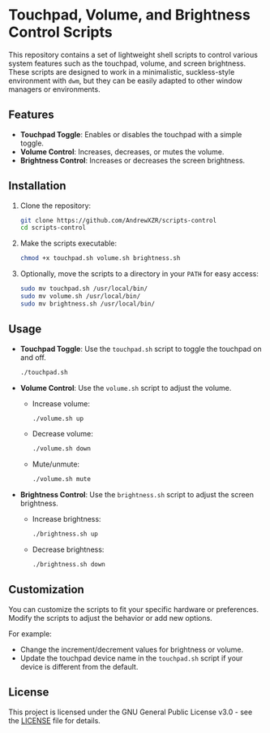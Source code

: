 # Touchpad, Volume, and Brightness Control Scripts

This repository contains a set of lightweight shell scripts to control various system features such as the touchpad, volume, and screen brightness. These scripts are designed to work in a minimalistic, suckless-style environment with `dwm`, but they can be easily adapted to other window managers or environments.

## Features

- **Touchpad Toggle**: Enables or disables the touchpad with a simple toggle.
- **Volume Control**: Increases, decreases, or mutes the volume.
- **Brightness Control**: Increases or decreases the screen brightness.

## Installation

1. Clone the repository:

    ```bash
    git clone https://github.com/AndrewXZR/scripts-control
    cd scripts-control
    ```

2. Make the scripts executable:

    ```bash
    chmod +x touchpad.sh volume.sh brightness.sh
    ```

3. Optionally, move the scripts to a directory in your `PATH` for easy access:

    ```bash
    sudo mv touchpad.sh /usr/local/bin/
    sudo mv volume.sh /usr/local/bin/
    sudo mv brightness.sh /usr/local/bin/
    ```

## Usage

- **Touchpad Toggle**: Use the `touchpad.sh` script to toggle the touchpad on and off.

    ```bash
    ./touchpad.sh
    ```

- **Volume Control**: Use the `volume.sh` script to adjust the volume.

    - Increase volume:
    
        ```bash
        ./volume.sh up
        ```
    
    - Decrease volume:
    
        ```bash
        ./volume.sh down
        ```
    
    - Mute/unmute:
    
        ```bash
        ./volume.sh mute
        ```

- **Brightness Control**: Use the `brightness.sh` script to adjust the screen brightness.

    - Increase brightness:
    
        ```bash
        ./brightness.sh up
        ```
    
    - Decrease brightness:
    
        ```bash
        ./brightness.sh down
        ```

## Customization

You can customize the scripts to fit your specific hardware or preferences. Modify the scripts to adjust the behavior or add new options.

For example:
- Change the increment/decrement values for brightness or volume.
- Update the touchpad device name in the `touchpad.sh` script if your device is different from the default.

## License

This project is licensed under the GNU General Public License v3.0 - see the [LICENSE](LICENSE) file for details.
